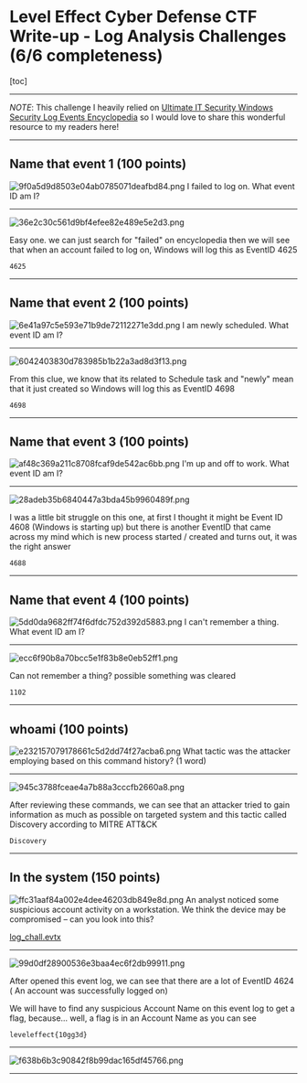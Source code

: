# Level Effect Cyber Defense CTF Write-up - Log Analysis Challenges (6/6 completeness)
[toc]
***
*NOTE*: This challenge I heavily relied on [Ultimate IT Security Windows Security Log Events Encyclopedia](https://www.ultimatewindowssecurity.com/securitylog/encyclopedia/) so I would love to share this wonderful resource to my readers here!
***
## Name that event 1 (100 points)
![9f0a5d9d8503e04ab0785071deafbd84.png](/_resources/9f0a5d9d8503e04ab0785071deafbd84.png)
I failed to log on. What event ID am I?
***
![36e2c30c561d9bf4efee82e489e5e2d3.png](/_resources/36e2c30c561d9bf4efee82e489e5e2d3.png)

Easy one. we can just search for "failed" on encyclopedia then we will see that when an account failed to log on, Windows will log this as EventID 4625

```
4625
```
***
## Name that event 2 (100 points)
![6e41a97c5e593e71b9de72112271e3dd.png](/_resources/6e41a97c5e593e71b9de72112271e3dd.png)
I am newly scheduled. What event ID am I?
***
![6042403830d783985b1b22a3ad8d3f13.png](/_resources/6042403830d783985b1b22a3ad8d3f13.png)

From this clue, we know that its related to Schedule task and "newly" mean that it just created so Windows will log this as EventID 4698

```
4698
```
***
## Name that event 3 (100 points)
![af48c369a211c8708fcaf9de542ac6bb.png](/_resources/af48c369a211c8708fcaf9de542ac6bb.png)
I'm up and off to work. What event ID am I?
***
![28adeb35b6840447a3bda45b9960489f.png](/_resources/28adeb35b6840447a3bda45b9960489f.png)

I was a little bit struggle on this one, at first I thought it might be Event ID 4608 (Windows is starting up) but there is another EventID that came across my mind which is new process started / created and turns out, it was the right answer

```
4688
```
***
## Name that event 4 (100 points)
![5dd0da9682ff74f6dfdc752d392d5883.png](/_resources/5dd0da9682ff74f6dfdc752d392d5883.png)
I can't remember a thing. What event ID am I?
***
![ecc6f90b8a70bcc5e1f83b8e0eb52ff1.png](/_resources/ecc6f90b8a70bcc5e1f83b8e0eb52ff1.png)

Can not remember a thing? possible something was cleared

```
1102
```
***
## whoami (100 points)
![e232157079178661c5d2dd74f27acba6.png](/_resources/e232157079178661c5d2dd74f27acba6.png)
What tactic was the attacker employing based on this command history? (1 word)
***
![945c3788fceae4a7b88a3cccfb2660a8.png](/_resources/945c3788fceae4a7b88a3cccfb2660a8.png)

After reviewing these commands, we can see that an attacker tried to gain information as much as possible on targeted system and this tactic called Discovery according to MITRE ATT&CK

```
Discovery
```
***
## In the system (150 points)
![ffc31aaf84a002e4dee46203db849e8d.png](/_resources/ffc31aaf84a002e4dee46203db849e8d.png)
An analyst noticed some suspicious account activity on a workstation. We think the device may be compromised – can you look into this?

[log_chall.evtx](https://leveleffectcda.ctfd.io/files/1c5f28a4c20c7d14afa7a4a95b85746f/log_chall.evtx?token=eyJ1c2VyX2lkIjoxNTE0LCJ0ZWFtX2lkIjpudWxsLCJmaWxlX2lkIjozNX0.ZpP19w.y5J7aZCyHVNtSBfms9uM63IrqTM)
***
![99d0df28900536e3baa4ec6f2db99911.png](/_resources/99d0df28900536e3baa4ec6f2db99911.png)

After opened this event log, we can see that there are a lot of EventID 4624 (	An account was successfully logged on)

We will have to find any suspicious Account Name on this event log to get a flag, because... well, a flag is in an Account Name as you can see

```
leveleffect{10gg3d}
```
***
![f638b6b3c90842f8b99dac165df45766.png](/_resources/f638b6b3c90842f8b99dac165df45766.png)
***